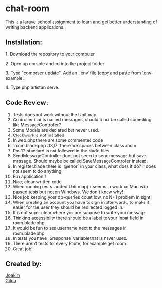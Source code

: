 # chat-room
This is a laravel school assignment to learn and get better understanding of writing backend applications.

<h2>Installation:</h2>
<p>1. Download the repository to your computer</p>
<p>2. Open up console and cd into the project folder</p>
<p>3. Type "composer update". Add an '.env' file (copy and paste from '.env-example'.</p>
<p>4. Type php artistan serve.</p>
    
<h2>Code Review:</h2>
<ol>
    <li>Tests does not work without the Unit map.</li>
    <li>Controller that is named messages, should it not be called something like MessageController? </li>
    <li>Some Models are declared but never used. </li>
    <li>Clockwork is not installed</li>
    <li>In web.php there are some commented code</li>
    <li>`room.blade.php :13,17` there are spaces between class and = </li>
    <li>Psr-12 standard is not followed in the blade files.</li>
    <li>SendMessageController does not seem to send message but save message. Should maybe be called SaveMessageController instead.</li>
    <li> In register.blade there is `@error` in your class, what does it do? It does not seem to do anything. </li>
    <li>Fun application!! </li>
    <li>Nice, clean written code</li>
    <li>When running tests (added Unit map) it seems to work on Mac with passed tests but not on Windows. We don't know why!</li>
    <li>Nice job keeping your db-queries count low, no N+1 problem in sight!</li>
    <li>When creating an account you have to sign in afterwards, to make it easier for the user they should be redirected logged in.</li>
    <li>It is not super clear where you are suppose to write your message.</li>
    <li>Thinking accessibilty there should be a label to your input field in room.blade.php </li>
    <li>It would be fun to see username next to the messages in room.blade.php</li>
    <li>In tests you have `$response` variable that is never used. </li>
    <li>There aren't tests for every Route, for example get room. </li>
    <li>Great job!</li>
        </ol>

<h2>Created by:</h2>
<a href="https://github.com/JoakimSjogren">Joakim</a> <br>
    <a href="https://github.com/gillybeans">Gilda</a>
